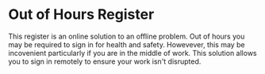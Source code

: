 # Out of Hours Register
This register is an online solution to an offline problem. Out of hours you may be required to sign in for health and safety. 
Howevever, this may be incovenient particularly if you are in the middle of work. This solution allows you to sign in remotely to ensure 
your work isn't disrupted. 
